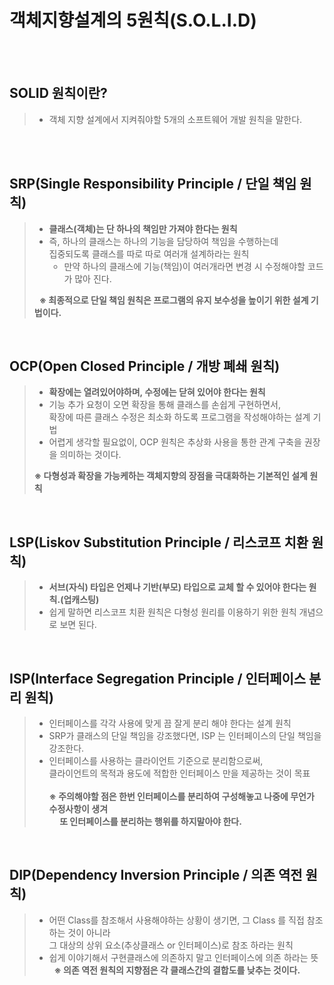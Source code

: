 # 객체지향설계의 5원칙(S.O.L.I.D)

&nbsp;    
&nbsp;   

## SOLID 원칙이란?
> - 객체 지향 설계에서 지켜줘야할 5개의 소프트웨어 개발 원칙을 말한다.   


&nbsp;    
&nbsp;   



## SRP(Single Responsibility Principle / 단일 책임 원칙)
> - **클래스(객체)는 단 하나의 책임만 가져야 한다는 원칙**
> - 즉, 하나의 클래스는 하나의 기능을 담당하여 책임을 수행하는데  
>  집중되도록 클래스를 따로 따로 여러개 설계하라는 원칙
>   - 만약 하나의 클래스에 기능(책임)이 여러개라면 변경 시 수정해야할 코드가 많아 진다.   
> 
> &nbsp;
> **※ 최종적으로 단일 책임 원칙은 프로그램의 유지 보수성을 높이기 위한 설계 기법이다.**

&nbsp;   

## OCP(Open Closed Principle / 개방 폐쇄 원칙)
> - **확장에는 열려있어야하며, 수정에는 닫혀 있어야 한다는 원칙**
> - 기능 추가 요청이 오면 확장을 통해 클래스를 손쉽게 구현하면서,    
>   확장에 따른 클래스 수정은 최소화 하도록 프로그램을 작성해야하는 설계 기법  
>  - 어렵게 생각할 필요없이, OCP 원칙은 추상화 사용을 통한 관계 구축을 권장을 의미하는 것이다.
> &nbsp;   
>
> **※  다형성과 확장을 가능케하는 객체지향의 장점을 극대화하는 기본적인 설계 원칙**

&nbsp;   

## LSP(Liskov Substitution Principle / 리스코프 치환 원칙)
> - **서브(자식) 타입은 언제나 기반(부모) 타입으로 교체 할 수 있어야 한다는 원칙.(업캐스팅)**
> - 쉽게 말하면 리스코프 치환 원칙은 다형성 원리를 이용하기 위한 원칙 개념으로 보면 된다.

&nbsp;   

## ISP(Interface Segregation Principle / 인터페이스 분리 원칙)
> - 인터페이스를 각각 사용에 맞게 끔 잘게 분리 해야 한다는 설계 원칙
> - SRP가 클래스의 단일 책임을 강조했다면, ISP 는 인터페이스의 단일 책임을 강조한다.
> - 인터페이스를 사용하는 클라이언트 기준으로 분리함으로써,   
>   클라이언트의 목적과 용도에 적합한 인터페이스 만을 제공하는 것이 목표   
> &nbsp;   
> **※ 주의해야할 점은 한번 인터페이스를 분리하여 구성해놓고 나중에 무언가 수정사항이 생겨  
>  &nbsp;&nbsp;&nbsp;&nbsp;&nbsp;또 인터페이스를 분리하는 행위를 하지말아야 한다.**

&nbsp;   

## DIP(Dependency Inversion Principle / 의존 역전 원칙)
> - 어떤 Class를 참조해서 사용해야하는 상황이 생기면, 그 Class 를 직접 참조하는 것이 아니라  
>   그 대상의 상위 요소(추상클래스 or 인터페이스)로 참조 하라는 원칙
> - 쉽게 이야기해서 구현클래스에 의존하지 말고 인터페이스에 의존 하라는 뜻   
> &nbsp;
> **※ 의존 역전 원칙의 지향점은 각 클래스간의 결합도를 낮추는 것이다.** 

